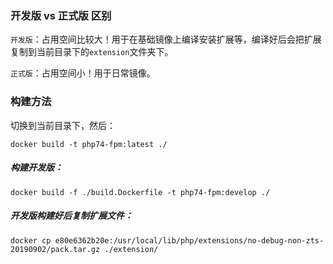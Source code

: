 ### 开发版 vs 正式版 区别

`开发版`：占用空间比较大！用于在基础镜像上编译安装扩展等，编译好后会把扩展复制到当前目录下的`extension`文件夹下。

`正式版`：占用空间小！用于日常镜像。

### 构建方法

切换到当前目录下，然后：


```
docker build -t php74-fpm:latest ./
```


##### 构建开发版：

```
docker build -f ./build.Dockerfile -t php74-fpm:develop ./
```

##### 开发版构建好后复制扩展文件：

```
docker cp e80e6362b20e:/usr/local/lib/php/extensions/no-debug-non-zts-20190902/pack.tar.gz ./extension/
```

